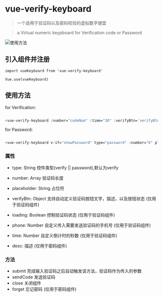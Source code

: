 # vue-verify-keyboard

> 一个适用于验证码以及密码校验的虚拟数字键盘

> a Virtual numeric keypboard for Verification code or Password

![使用方法](https://gitee.com/taoyouyou/keyboard/raw/master/gif5.gif)



## 引入组件并注册

```
import vueKeyboard from 'vue-verify-keyboard'

Vue.use(vueKeyboard)
```

## 使用方法




for Verification:
``` bash

<vue-verify-keyboard :number="codeNum" :time="30" :verifyBtn='verifyBtn' :loading="loading" :phone="phone" @submit="submit" @send="sendCode"  @close="close" @on-time-change="onTimeChange" v-if="showKeyboard"></vue-verify-keyboard>

```
for Password:
``` bash

<vue-verify-keyboard v-if="showPassword" type="password" :number="6" placeholder=' ' desc="您正在更改重要信息，输入密码支付进行安全验证" @submit="checkPayPwd" @close="showPassword = false"  @forget="forgetPassword"></vue-verify-keyboard>

```



### 属性
- type: String 控件类型(verify || password),默认为verify
- number: Array 验证码长度
- placeholder: String 占位符

- verifyBtn: Object 支持自动定义验证码按钮文字，描述，以及按钮状态 (仅用于验证码组件)
- loading: Boolean 控制验证码状态 (仅用于验证码组件)
- phone: Number 自定义传入需要发送验证码的手机号  (仅用于验证码组件)
- time: Number 自定义倒计时的秒数 (仅用于验证码组件)

- desc: 描述  (仅用于密码组件)

### 方法
- submit 完成输入验证码之后自动触发该方法，验证码作为传入的参数
- sendCode 发送验证码
- close 关闭组件
- forget 忘记密码 (仅用于密码组件)
